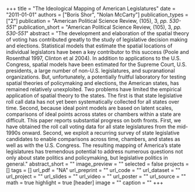 +++
title = "The Ideological Mapping of American Legislatures"
date = "2011-01-01"
authors = ["Boris Shor", "Nolan McCarty"]
publication_types = ["2"]
publication = "American Political Science Review, (105), 3, _pp. 530-551_"
publication_short = "American Political Science Review, (105), 3, _pp. 530-551_"
abstract = "The development and elaboration of the spatial theory of voting has contributed greatly to the study of legislative decision making and elections. Statistical models that estimate the spatial locations of individual legislators have been a key contributor to this success (Poole and Rosenthal 1997, Clinton et al 2004). In addition to applications to the U.S. Congress, spatial models have been estimated for the Supreme Court, U.S. presidents, a large number of non-U.S. legislatures, and supranational organizations. But, unfortunately, a potentially fruitful laboratory for testing spatial theories of policymaking and elections, the American states, has remained relatively unexploited. Two problems have limited the empirical application of spatial theory to the states. The first is that state legislative roll call data has not yet been systematically collected for all states over time. Second, because ideal point models are based on latent scales, comparisons of ideal points across states or chambers within a state are difficult. This paper reports substantial progress on both fronts. First, we have obtained the roll call voting data for all state legislatures from the mid-1990s onward. Second, we exploit a recurring survey of state legislative candidates to enable comparisons across time, chambers, and states as well as with the U.S. Congress. The resulting mapping of America’s state legislatures has tremendous potential to address numerous questions not only about state politics and policymaking, but legislative politics in general."
abstract_short = ""
image_preview = ""
selected = false
projects = []
tags = []
url_pdf = "NA"
url_preprint = ""
url_code = ""
url_dataset = ""
url_project = ""
url_slides = ""
url_video = ""
url_poster = ""
url_source = ""
math = true
highlight = true
[header]
image = ""
caption = ""
+++
